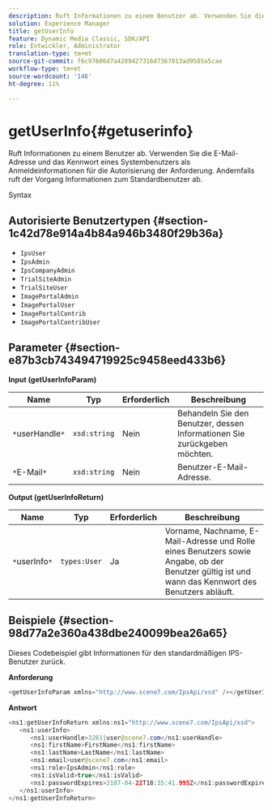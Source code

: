 ```yaml
---
description: Ruft Informationen zu einem Benutzer ab. Verwenden Sie die E-Mail-Adresse und das Kennwort eines Systembenutzers als Anmeldeinformationen für die Autorisierung der Anforderung. Andernfalls ruft der Vorgang Informationen zum Standardbenutzer ab.
solution: Experience Manager
title: getUserInfo
feature: Dynamic Media Classic, SDK/API
role: Entwickler, Administrator
translation-type: tm+mt
source-git-commit: f6c97606d7a4209427316d7367013ad9585a5cae
workflow-type: tm+mt
source-wordcount: '146'
ht-degree: 11%

---
```



# getUserInfo{#getuserinfo}

Ruft Informationen zu einem Benutzer ab. Verwenden Sie die E-Mail-Adresse und das Kennwort eines Systembenutzers als Anmeldeinformationen für die Autorisierung der Anforderung. Andernfalls ruft der Vorgang Informationen zum Standardbenutzer ab.

Syntax

## Autorisierte Benutzertypen {#section-1c42d78e914a4b84a946b3480f29b36a}

* `IpsUser`
* `IpsAdmin`
* `IpsCompanyAdmin`
* `TrialSiteAdmin`
* `TrialSiteUser`
* `ImagePortalAdmin`
* `ImagePortalUser`
* `ImagePortalContrib`
* `ImagePortalContribUser`

## Parameter {#section-e87b3cb743494719925c9458eed433b6}

**Input (getUserInfoParam)**

| Name | Typ | Erforderlich | Beschreibung |
|---|---|---|---|
| `*`userHandle`*` | `xsd:string` | Nein | Behandeln Sie den Benutzer, dessen Informationen Sie zurückgeben möchten. |
| `*`E-Mail`*` | `xsd:string` | Nein | Benutzer-E-Mail-Adresse. |

**Output (getUserInfoReturn)**

| Name | Typ | Erforderlich | Beschreibung |
|---|---|---|---|
| `*`userInfo`*` | `types:User` | Ja | Vorname, Nachname, E-Mail-Adresse und Rolle eines Benutzers sowie Angabe, ob der Benutzer gültig ist und wann das Kennwort des Benutzers abläuft. |

## Beispiele {#section-98d77a2e360a438dbe240099bea26a65}

Dieses Codebeispiel gibt Informationen für den standardmäßigen IPS-Benutzer zurück.

**Anforderung**

```java
<getUserInfoParam xmlns="http://www.scene7.com/IpsApi/xsd" /></getUserInfoParam>
```

**Antwort**

```java
<ns1:getUserInfoReturn xmlns:ns1="http://www.scene7.com/IpsApi/xsd"> 
   <ns1:userInfo> 
      <ns1:userHandle>3261|user@scene7.com</ns1:userHandle> 
      <ns1:firstName>FirstName</ns1:firstName> 
      <ns1:lastName>LastName</ns1:lastName> 
      <ns1:email>user@scene7.com</ns1:email> 
      <ns1:role>IpsAdmin</ns1:role> 
      <ns1:isValid>true</ns1:isValid> 
      <ns1:passwordExpires>2107-04-22T18:35:41.995Z</ns1:passwordExpires> 
   </ns1:userInfo> 
</ns1:getUserInfoReturn>
```


